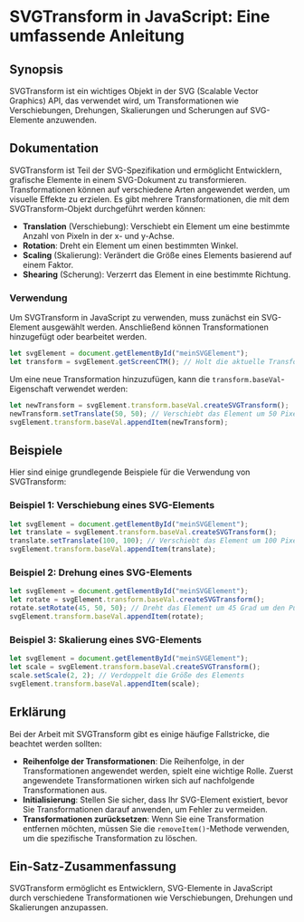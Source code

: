 <!--
Meta Description: # SVGTransform in JavaScript: Eine umfassende Anleitung ## Synopsis SVGTransform ist ein wichtiges Objekt in der SVG (Scalable Vector Graphics) API, d...
Meta Keywords: svgelement, transformationen, svg, die, transform
-->

# SVGTransform in JavaScript: Eine umfassende Anleitung

## Synopsis
SVGTransform ist ein wichtiges Objekt in der SVG (Scalable Vector Graphics) API, das verwendet wird, um Transformationen wie Verschiebungen, Drehungen, Skalierungen und Scherungen auf SVG-Elemente anzuwenden.

## Dokumentation
SVGTransform ist Teil der SVG-Spezifikation und ermöglicht Entwicklern, grafische Elemente in einem SVG-Dokument zu transformieren. Transformationen können auf verschiedene Arten angewendet werden, um visuelle Effekte zu erzielen. Es gibt mehrere Transformationen, die mit dem SVGTransform-Objekt durchgeführt werden können:

- **Translation** (Verschiebung): Verschiebt ein Element um eine bestimmte Anzahl von Pixeln in der x- und y-Achse.
- **Rotation**: Dreht ein Element um einen bestimmten Winkel.
- **Scaling** (Skalierung): Verändert die Größe eines Elements basierend auf einem Faktor.
- **Shearing** (Scherung): Verzerrt das Element in eine bestimmte Richtung.

### Verwendung
Um SVGTransform in JavaScript zu verwenden, muss zunächst ein SVG-Element ausgewählt werden. Anschließend können Transformationen hinzugefügt oder bearbeitet werden.

```javascript
let svgElement = document.getElementById("meinSVGElement");
let transform = svgElement.getScreenCTM(); // Holt die aktuelle Transformation
```

Um eine neue Transformation hinzuzufügen, kann die `transform.baseVal`-Eigenschaft verwendet werden:

```javascript
let newTransform = svgElement.transform.baseVal.createSVGTransform();
newTransform.setTranslate(50, 50); // Verschiebt das Element um 50 Pixel in x und y
svgElement.transform.baseVal.appendItem(newTransform);
```

## Beispiele
Hier sind einige grundlegende Beispiele für die Verwendung von SVGTransform:

### Beispiel 1: Verschiebung eines SVG-Elements
```javascript
let svgElement = document.getElementById("meinSVGElement");
let translate = svgElement.transform.baseVal.createSVGTransform();
translate.setTranslate(100, 100); // Verschiebt das Element um 100 Pixel
svgElement.transform.baseVal.appendItem(translate);
```

### Beispiel 2: Drehung eines SVG-Elements
```javascript
let svgElement = document.getElementById("meinSVGElement");
let rotate = svgElement.transform.baseVal.createSVGTransform();
rotate.setRotate(45, 50, 50); // Dreht das Element um 45 Grad um den Punkt (50, 50)
svgElement.transform.baseVal.appendItem(rotate);
```

### Beispiel 3: Skalierung eines SVG-Elements
```javascript
let svgElement = document.getElementById("meinSVGElement");
let scale = svgElement.transform.baseVal.createSVGTransform();
scale.setScale(2, 2); // Verdoppelt die Größe des Elements
svgElement.transform.baseVal.appendItem(scale);
```

## Erklärung
Bei der Arbeit mit SVGTransform gibt es einige häufige Fallstricke, die beachtet werden sollten:

- **Reihenfolge der Transformationen**: Die Reihenfolge, in der Transformationen angewendet werden, spielt eine wichtige Rolle. Zuerst angewendete Transformationen wirken sich auf nachfolgende Transformationen aus.
- **Initialisierung**: Stellen Sie sicher, dass Ihr SVG-Element existiert, bevor Sie Transformationen darauf anwenden, um Fehler zu vermeiden.
- **Transformationen zurücksetzen**: Wenn Sie eine Transformation entfernen möchten, müssen Sie die `removeItem()`-Methode verwenden, um die spezifische Transformation zu löschen.

## Ein-Satz-Zusammenfassung
SVGTransform ermöglicht es Entwicklern, SVG-Elemente in JavaScript durch verschiedene Transformationen wie Verschiebungen, Drehungen und Skalierungen anzupassen.